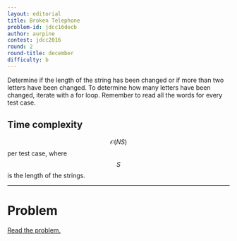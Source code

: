 ```yaml
---
layout: editorial
title: Broken Telephone
problem-id: jdcc16decb
author: aurpine
contest: jdcc2016
round: 2
round-title: december
difficulty: b
---
```


Determine if the length of the string has been changed or if more than two letters have been changed. To determine how many letters have been changed, iterate with a for loop. Remember to read all the words for every test case.

## Time complexity
$$\mathcal{O}(NS)$$ per test case, where $$S$$ is the length of the strings.

---

# Problem
[Read the problem.](/cpt-problems/jdcc/2016/december/b)
